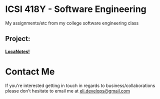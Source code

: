 # ICSI 418Y - Software Engineering
My assignments/etc from my college software engineering class

## Project:

#### [LocaNotes!](http://github.com/LocaNotes/ "LocaNotes!")

# Contact Me
If you're interested getting in touch in regards to business/collaborations 
please don't hesitate to email me at eli.develops@gmail.com